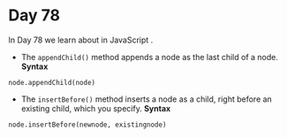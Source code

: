 # Day 78
In Day 78 we learn about  in JavaScript .

* The ```appendChild()``` method appends a node as the last child of a node.
**Syntax**
```
node.appendChild(node)
```

* The ```insertBefore()``` method inserts a node as a child, right before an existing child, which you specify.
**Syntax**
```
node.insertBefore(newnode, existingnode)
```
